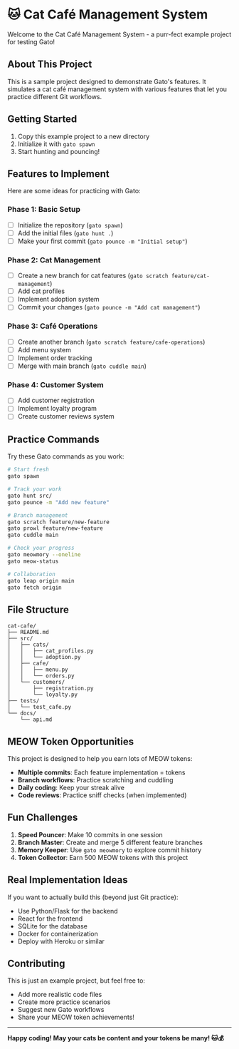 # 🐱 Cat Café Management System

Welcome to the Cat Café Management System - a purr-fect example project for testing Gato!

## About This Project

This is a sample project designed to demonstrate Gato's features. It simulates a cat café management system with various features that let you practice different Git workflows.

## Getting Started

1. Copy this example project to a new directory
2. Initialize it with `gato spawn`
3. Start hunting and pouncing!

## Features to Implement

Here are some ideas for practicing with Gato:

### Phase 1: Basic Setup
- [ ] Initialize the repository (`gato spawn`)
- [ ] Add the initial files (`gato hunt .`)
- [ ] Make your first commit (`gato pounce -m "Initial setup"`)

### Phase 2: Cat Management
- [ ] Create a new branch for cat features (`gato scratch feature/cat-management`)
- [ ] Add cat profiles
- [ ] Implement adoption system
- [ ] Commit your changes (`gato pounce -m "Add cat management"`)

### Phase 3: Café Operations
- [ ] Create another branch (`gato scratch feature/cafe-operations`)
- [ ] Add menu system
- [ ] Implement order tracking
- [ ] Merge with main branch (`gato cuddle main`)

### Phase 4: Customer System
- [ ] Add customer registration
- [ ] Implement loyalty program
- [ ] Create customer reviews system

## Practice Commands

Try these Gato commands as you work:

```bash
# Start fresh
gato spawn

# Track your work
gato hunt src/
gato pounce -m "Add new feature"

# Branch management
gato scratch feature/new-feature
gato prowl feature/new-feature
gato cuddle main

# Check your progress
gato meowmory --oneline
gato meow-status

# Collaboration
gato leap origin main
gato fetch origin
```

## File Structure

```
cat-cafe/
├── README.md
├── src/
│   ├── cats/
│   │   ├── cat_profiles.py
│   │   └── adoption.py
│   ├── cafe/
│   │   ├── menu.py
│   │   └── orders.py
│   └── customers/
│       ├── registration.py
│       └── loyalty.py
├── tests/
│   └── test_cafe.py
└── docs/
    └── api.md
```

## MEOW Token Opportunities

This project is designed to help you earn lots of MEOW tokens:

- **Multiple commits**: Each feature implementation = tokens
- **Branch workflows**: Practice scratching and cuddling
- **Daily coding**: Keep your streak alive
- **Code reviews**: Practice sniff checks (when implemented)

## Fun Challenges

1. **Speed Pouncer**: Make 10 commits in one session
2. **Branch Master**: Create and merge 5 different feature branches
3. **Memory Keeper**: Use `gato meowmory` to explore commit history
4. **Token Collector**: Earn 500 MEOW tokens with this project

## Real Implementation Ideas

If you want to actually build this (beyond just Git practice):

- Use Python/Flask for the backend
- React for the frontend
- SQLite for the database
- Docker for containerization
- Deploy with Heroku or similar

## Contributing

This is just an example project, but feel free to:
- Add more realistic code files
- Create more practice scenarios
- Suggest new Gato workflows
- Share your MEOW token achievements!

---

**Happy coding! May your cats be content and your tokens be many! 🐱💰**